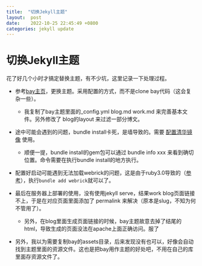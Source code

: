 ```yaml
---
title:  "切换Jekyll主题"
layout:  post
date:    2022-10-25 22:45:49 +0800
categories: jekyll update
---
```


# 切换Jekyll主题

花了好几个小时才搞定替换主题，有不少坑，这里记录一下处理过程。

 - 参考[bay主页](https://github.com/eliottvincent/bay)，更换主题。采用配置的方式，而不是clone bay代码（这会复杂一些）。
   - 我复制了bay主题里面的\_config.yml blog.md work.md 来完善基本文件。另外修改了 blog的layout 来过滤一部分博文。

 - 途中可能会遇到的问题，bundle install卡死，是墙导致的。需要 [配置清华镜像](https://mirrors.tuna.tsinghua.edu.cn/help/rubygems/) 使用。
   - 顺便一提，bundle install的gem包可以通过 bundle info xxx 来看到确切位置。命令需要在执行bundle install的地方执行。

 - 配置好启动可能遇到无法加载webrick的问题，这是由于ruby3.0导致的（[参考](https://www.cnblogs.com/huyuchengus/p/15473035.html)），执行`bundle add webrick`就可以了。

 - 最后在服务器上部署的使用，没有使用jekyll serve，结果work blog页面链接不上，于是在对应页面里面添加了 permalink 来解决（原本是slug，不知为何不管用了）。
   - 另外，在blog里面生成页面链接的时候，bay主题故意去掉了结尾的html，导致生成的页面没法在apache上面正确访问。服了

 - 另外，我以为需要复制bay的assets目录，后来发现没有也可以，好像会自动找到主题里面的资源文件。这也是把bay用作主题的好处吧，不用在自己的库里面存资源文件了。

